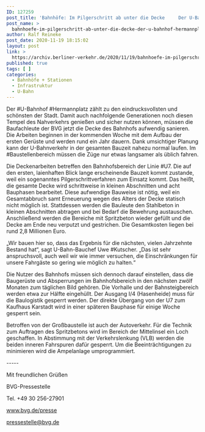 ```yaml
---
ID: 127259
post_title: 'Bahnhöfe: Im Pilgerschritt ab unter die Decke     Der U-Bahnhof Hermannplatz zählt zu den eindrucksvollsten und schönsten der Stadt., aus BVG'
post_name: >
  bahnhoefe-im-pilgerschritt-ab-unter-die-decke-der-u-bahnhof-hermannplatz-zaehlt-zu-den-eindrucksvollsten-und-schoensten-der-stadt-aus-bvg
author: Ralf Reineke
post_date: 2020-11-19 18:15:02
layout: post
link: >
  https://archiv.berliner-verkehr.de/2020/11/19/bahnhoefe-im-pilgerschritt-ab-unter-die-decke-der-u-bahnhof-hermannplatz-zaehlt-zu-den-eindrucksvollsten-und-schoensten-der-stadt-aus-bvg/
published: true
tags: [ ]
categories:
  - Bahnhöfe + Stationen
  - Infrastruktur
  - U-Bahn
---
```

<p style="font-weight: 400;">Der #U-Bahnhof #Hermannplatz zählt zu den eindrucksvollsten und schönsten der Stadt. Damit auch nachfolgende Generationen noch diesen Tempel des Nahverkehrs genießen und sicher nutzen können, müssen die Baufachleute der BVG jetzt die Decke des Bahnhofs aufwendig sanieren. Die Arbeiten beginnen in der kommenden Woche mit dem Aufbau der ersten Gerüste und werden rund ein Jahr dauern. Dank umsichtiger Planung kann der U-Bahnverkehr in der gesamten Bauzeit nahezu normal laufen. Im #Baustellenbereich müssen die Züge nur etwas langsamer als üblich fahren.</p>
<p style="font-weight: 400;">Die Deckenarbeiten betreffen den Bahnhofsbereich der Linie #U7. Die auf den ersten, laienhaften Blick lange erscheinende Bauzeit kommt zustande, weil ein sogenanntes Pilgerschrittverfahren zum Einsatz kommt. Das heißt, die gesamte Decke wird schrittweise in kleinen Abschnitten und acht Bauphasen bearbeitet. Diese aufwendige Bauweise ist nötig, weil ein Gesamtabbruch samt Erneuerung wegen des Alters der Decke statisch nicht möglich ist. Stattdessen werden die Bauleute den Stahlbeton in kleinen Abschnitten abtragen und bei Bedarf die Bewehrung austauschen. Anschließend werden die Bereiche mit Spritzbeton wieder gefüllt und die Decke am Ende neu verputzt und gestrichen. Die Gesamtkosten liegen bei rund 2,8 Millionen Euro.</p>
<p style="font-weight: 400;">„Wir bauen hier so, dass das Ergebnis für die nächsten, vielen Jahrzehnte Bestand hat“, sagt U-Bahn-Bauchef Uwe #Kutscher. „Das ist sehr anspruchsvoll, auch weil wir wie immer versuchen, die Einschränkungen für unsere Fahrgäste so gering wie möglich zu halten.“</p>
<p style="font-weight: 400;">Die Nutzer des Bahnhofs müssen sich dennoch darauf einstellen, dass die Baugerüste und Absperrungen im Bahnhofsbereich in den nächsten zwölf Monaten zum täglichen Bild gehören. Die Vorhalle und der Bahnsteigbereich werden etwa zur Hälfte eingehüllt. Der Ausgang I/4 (Hasenheide) muss für die Baulogistik gesperrt werden. Der direkte Übergang von der U7 zum Kaufhaus Karstadt wird in einer späteren Bauphase für einige Woche gesperrt sein.</p>
<p style="font-weight: 400;">Betroffen von der Großbaustelle ist auch der Autoverkehr. Für die Technik zum Auftragen des Spritzbetons wird im Bereich der Mittelinsel ein Loch geschaffen. In Abstimmung mit der Verkehrslenkung (VLB) werden die beiden inneren Fahrspuren dafür gesperrt. Um die Beeinträchtigungen zu minimieren wird die Ampelanlage umprogrammiert.</p>
<p style="font-weight: 400;">-----</p>
<p style="font-weight: 400;">Mit freundlichen Grüßen</p>
<p style="font-weight: 400;">BVG-Pressestelle</p>
<p style="font-weight: 400;">Tel. +49 30 256-27901</p>
<p style="font-weight: 400;"><a href="http://www.bvg.de/presse" data-saferedirecturl="https://www.google.com/url?q=http://www.bvg.de/presse&amp;source=gmail&amp;ust=1605890466512000&amp;usg=AOvVaw3fp21KvvLiS12sWujzRHlO">www.bvg.de/presse</a></p>
<p style="font-weight: 400;"><a href="mailto:pressestelle@bvg.de">pressestelle@bvg.de</a></p>